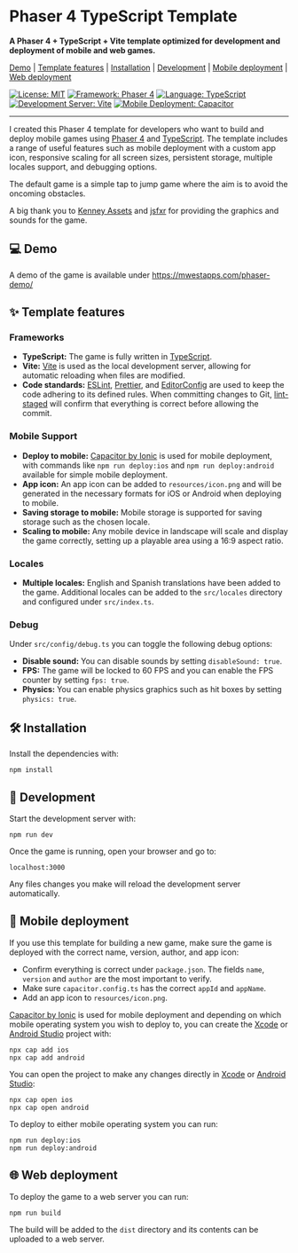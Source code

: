 # Phaser 4 TypeScript Template

**A Phaser 4 + TypeScript + Vite template optimized for development and deployment of mobile and web games.**

[Demo](#demo) |
[Template features](#template-features) |
[Installation](#installation) |
[Development](#development) |
[Mobile deployment](#mobile-deployment) |
[Web deployment](#web-deployment)

[![License: MIT](https://img.shields.io/badge/License-MIT-green.svg)](https://opensource.org/licenses/MIT)
[![Framework: Phaser 4](https://img.shields.io/badge/Framework-Phaser%203-ff69b4)](https://phaser.io/)
[![Language: TypeScript](https://img.shields.io/badge/Language-TypeScript-3178c6)](https://typescriptlang.org/)
[![Development Server: Vite](https://img.shields.io/badge/Development%20Server-Vite-646CFF)](https://vite.dev/)
[![Mobile Deployment: Capacitor](https://img.shields.io/badge/Mobile%20Deployment-Capacitor-119EFF)](https://capacitorjs.com/)

---

I created this Phaser 4 template for developers who want to build and deploy mobile games using [Phaser 4](https://phaser.io/) and [TypeScript](https://typescriptlang.org/). The template includes a range of useful features such as mobile deployment with a custom app icon, responsive scaling for all screen sizes, persistent storage, multiple locales support, and debugging options.

The default game is a simple tap to jump game where the aim is to avoid the oncoming obstacles.

A big thank you to [Kenney Assets](https://kenney.nl/assets/) and [jsfxr](https://sfxr.me/) for providing the graphics and sounds for the game.

## 💻 Demo <a id="demo"></a>

A demo of the game is available under https://mwestapps.com/phaser-demo/

## ✨ Template features <a id="template-features"></a>

### Frameworks

- **TypeScript:** The game is fully written in [TypeScript](https://typescriptlang.org/).
- **Vite:** [Vite](https://vite.dev/) is used as the local development server, allowing for automatic reloading when files are modified.
- **Code standards:** [ESLint](https://eslint.org/), [Prettier](https://prettier.io/), and [EditorConfig](https://editorconfig.org/) are used to keep the code adhering to its defined rules. When committing changes to Git, [lint-staged](https://github.com/lint-staged/lint-staged/) will confirm that everything is correct before allowing the commit.

### Mobile Support

- **Deploy to mobile:** [Capacitor by Ionic](https://capacitorjs.com/) is used for mobile deployment, with commands like `npm run deploy:ios` and `npm run deploy:android` available for simple mobile deployment.
- **App icon:** An app icon can be added to `resources/icon.png` and will be generated in the necessary formats for iOS or Android when deploying to mobile.
- **Saving storage to mobile:** Mobile storage is supported for saving storage such as the chosen locale.
- **Scaling to mobile:** Any mobile device in landscape will scale and display the game correctly, setting up a playable area using a 16:9 aspect ratio.

### Locales

- **Multiple locales:** English and Spanish translations have been added to the game. Additional locales can be added to the `src/locales` directory and configured under `src/index.ts`.

### Debug

Under `src/config/debug.ts` you can toggle the following debug options:

- **Disable sound:** You can disable sounds by setting `disableSound: true`.
- **FPS:** The game will be locked to 60 FPS and you can enable the FPS counter by setting `fps: true`.
- **Physics:** You can enable physics graphics such as hit boxes by setting `physics: true`.

## 🛠️ Installation <a id="installation"></a>

Install the dependencies with:

```
npm install
```

## 💾 Development <a id="development"></a>

Start the development server with:

```
npm run dev
```

Once the game is running, open your browser and go to:

```
localhost:3000
```

Any files changes you make will reload the development server automatically.

## 📱 Mobile deployment <a id="mobile-deployment"></a>

If you use this template for building a new game, make sure the game is deployed with the correct name, version, author, and app icon:

- Confirm everything is correct under `package.json`. The fields `name`, `version` and `author` are the most important to verify.
- Make sure `capacitor.config.ts` has the correct `appId` and `appName`.
- Add an app icon to `resources/icon.png`.

[Capacitor by Ionic](https://capacitorjs.com/) is used for mobile deployment and depending on which mobile operating system you wish to deploy to, you can create the [Xcode](https://developer.apple.com/xcode/) or [Android Studio](https://developer.android.com/studio/) project with:

```
npx cap add ios
npx cap add android
```

You can open the project to make any changes directly in [Xcode](https://developer.apple.com/xcode/) or [Android Studio](https://developer.android.com/studio/):

```
npx cap open ios
npx cap open android
```

To deploy to either mobile operating system you can run:

```
npm run deploy:ios
npm run deploy:android
```

## 🌐 Web deployment <a id="web-deployment"></a>

To deploy the game to a web server you can run:

```
npm run build
```

The build will be added to the `dist` directory and its contents can be uploaded to a web server.
